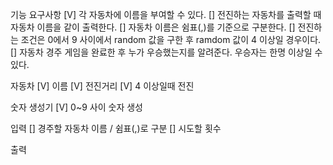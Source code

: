 기능 요구사항
[V] 각 자동차에 이름을 부여할 수 있다.
[] 전진하는 자동차를 출력할 때 자동차 이름을 같이 출력한다.
[] 자동차 이름은 쉼표(,)를 기준으로 구분한다.
[] 전진하는 조건은 0에서 9 사이에서 random 값을 구한 후 ramdom 값이 4 이상일 경우이다.
[] 자동차 경주 게임을 완료한 후 누가 우승했는지를 알려준다. 우승자는 한명 이상일 수 있다.

자동차
    [V] 이름
    [V] 전진거리
    [V] 4 이상일때 전진

숫자 생성기
    [V] 0~9 사이 숫자 생성

입력
    [] 경주할 자동차 이름 / 쉼표(,)로 구분
    [] 시도할 횟수

출력
    